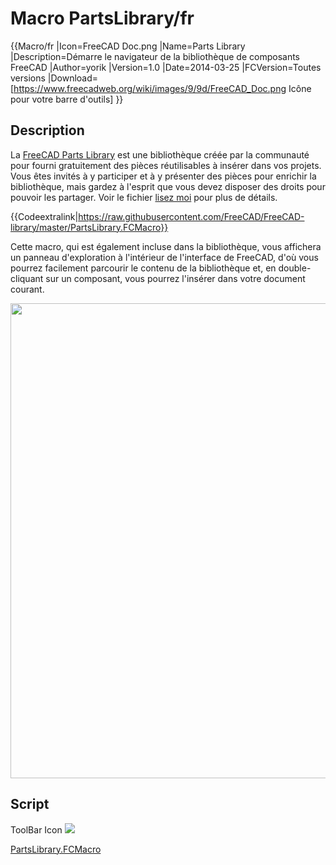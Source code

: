 # Macro PartsLibrary/fr

 {{Macro/fr
|Icon=FreeCAD Doc.png
|Name=Parts Library
|Description=Démarre le navigateur de la bibliothèque de composants FreeCAD
|Author=yorik
|Version=1.0
|Date=2014-03-25
|FCVersion=Toutes versions
|Download=[https://www.freecadweb.org/wiki/images/9/9d/FreeCAD_Doc.png Icône pour votre barre d'outils]
}}

## Description

La [FreeCAD Parts Library](http://github.com/yorikvanhavre/FreeCAD-library) est une bibliothèque créée par la communauté pour fourni gratuitement des pièces réutilisables à insérer dans vos projets. Vous êtes invités à y participer et à y présenter des pièces pour enrichir la bibliothèque, mais gardez à l\'esprit que vous devez disposer des droits pour pouvoir les partager. Voir le fichier [lisez moi](http://github.com/yorikvanhavre/FreeCAD-library) pour plus de détails.


{{Codeextralink|https://raw.githubusercontent.com/FreeCAD/FreeCAD-library/master/PartsLibrary.FCMacro}}

Cette macro, qui est également incluse dans la bibliothèque, vous affichera un panneau d\'exploration à l\'intérieur de l\'interface de FreeCAD, d\'où vous pourrez facilement parcourir le contenu de la bibliothèque et, en double-cliquant sur un composant, vous pourrez l\'insérer dans votre document courant.

<img alt="" src=images/Freecad-parts-library.jpg  style="width:760px;">

## Script

ToolBar Icon ![](images/FreeCAD_Doc.png )

[PartsLibrary.FCMacro](http://github.com/yorikvanhavre/FreeCAD-library/blob/master/PartsLibrary.FCMacro)
